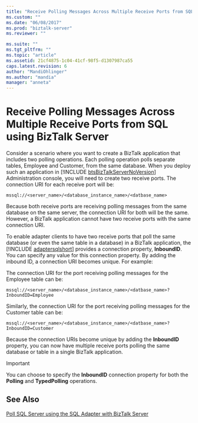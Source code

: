 ```yaml
---
title: "Receive Polling Messages Across Multiple Receive Ports from SQL using BizTalk Server | Microsoft Docs"
ms.custom: ""
ms.date: "06/08/2017"
ms.prod: "biztalk-server"
ms.reviewer: ""

ms.suite: ""
ms.tgt_pltfrm: ""
ms.topic: "article"
ms.assetid: 21cf4875-1c04-41cf-98f5-d1307987ca55
caps.latest.revision: 6
author: "MandiOhlinger"
ms.author: "mandia"
manager: "anneta"
---
```

# Receive Polling Messages Across Multiple Receive Ports from SQL using BizTalk Server
Consider a scenario where you want to create a BizTalk application that includes two polling operations. Each polling operation polls separate tables, Employee and Customer, from the same database. When you deploy such an application in [!INCLUDE [btsBizTalkServerNoVersion](../../includes/btsbiztalkservernoversion-md.md)] Administration console, you will need to create two receive ports. The connection URI for each receive port will be:  
  
```  
mssql://<server_name>/<database_instance_name>/<datbase_name>  
```  
  
 Because both receive ports are receiving polling messages from the same database on the same server, the connection URI for both will be the same. However, a BizTalk application cannot have two receive ports with the same connection URI.  
  
 To enable adapter clients to have two receive ports that poll the same database (or even the same table in a database) in a BizTalk application, the [!INCLUDE [adaptersqlshort](../../includes/adaptersqlshort-md.md)] provides a connection property, <strong>InboundID</strong>. You can specify any value for this connection property. By adding the inbound ID, a connection URI becomes unique. For example:  
  
 The connection URI for the port receiving polling messages for the Employee table can be:  
  
```  
mssql://<server_name>/<database_instance_name>/<datbase_name>?InboundID=Employee  
```  
  
 Similarly, the connection URI for the port receiving polling messages for the Customer table can be:  
  
```  
mssql://<server_name>/<database_instance_name>/<datbase_name>?InboundID=Customer  
```  
  
 Because the connection URIs become unique by adding the **InboundID** property, you can now have multiple receive ports polling the same database or table in a single BizTalk application.  
  
> [!IMPORTANT]
>  You can choose to specify the **InboundID** connection property for both the **Polling** and **TypedPolling** operations.  
  
## See Also  
 [Poll SQL Server using the SQL Adapter with BizTalk Server](../../adapters-and-accelerators/adapter-sql/poll-sql-server-using-the-sql-adapter-with-biztalk-server.md)